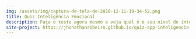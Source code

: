 ```yaml
---
img: /assets/img/captura-de-tela-de-2020-12-11-19-34-52.png
title: Quiz Inteligência Emocional
description: Faça o teste agora mesmo e veja qual é o seu nível de inteligência emocional
site-project: https://jhonathanribeiro.github.io/quiz-app-inteligencia-emocional/
---
```

